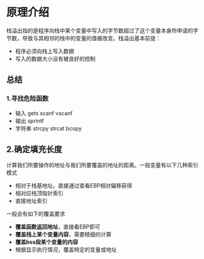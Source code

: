 # 原理介绍
栈溢出指的是程序向栈中某个变量中写入的字节数超过了这个变量本身所申请的字节数，导致与其相邻的栈中的变量的值被改变。栈溢出基本前提：
- 程序必须向栈上写入数据
- 写入的数据大小没有被良好的控制

## 总结
### 1.寻找危险函数
- 输入
	gets  scanf  vscanf
- 输出
	sprintf
- 字符串
	strcpy  strcat  bcopy
## 2.确定填充长度
计算我们所要操作的地址与我们所要覆盖的地址的距离。一般变量有以下几种索引模式
- 相对于栈基地址。直接通过查看EBP相对偏移获得
- 相对应栈顶指针索引
- 直接地址索引

一般会有如下的覆盖要求
- **覆盖函数返回地址**，直接看EBP即可
- **覆盖栈上某个变量内容**，需要精细的计算
- **覆盖bss段某个变量的内容**
- 根据显示执行情况，覆盖特定的变量或地址

